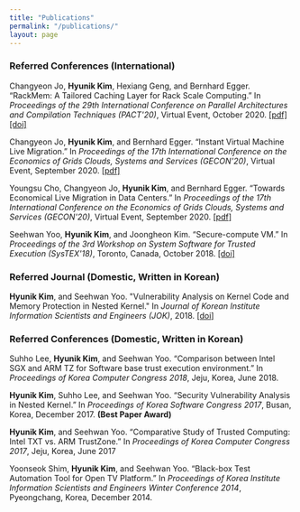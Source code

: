 ```yaml
---
title: "Publications"
permalink: "/publications/"
layout: page
---
```


### Referred Conferences (International)
Changyeon Jo, **Hyunik Kim**, Hexiang Geng, and Bernhard Egger. “RackMem: A Tailored Caching Layer for Rack Scale Computing.” In _Proceedings of the 29th International Conference on Parallel Architectures and Compilation Techniques (PACT'20)_, Virtual Event, October 2020.
[[pdf]](https://csap.snu.ac.kr/sites/default/files/papers/2020.PACT.Jo.RackMem.A%20Tailored%20Caching%20Layer%20for%20Rack%20Scale%20Computing.pdf) [[doi]](https://doi.org/10.1145/3410463.3414643)

Changyeon Jo, **Hyunik Kim**, and Bernhard Egger. “Instant Virtual Machine Live Migration.” In _Proceedings of the 17th International Conference on the Economics of Grids Clouds, Systems and Services (GECON'20)_, Virtual Event, September 2020.
[[pdf]](https://csap.snu.ac.kr/sites/default/files/papers/2020.GECON.Jo.Instant%20Virtual%20Machine%20Live%20Migration.pdf)

Youngsu Cho, Changyeon Jo, **Hyunik Kim**, and Bernhard Egger. “Towards Economical Live Migration in Data Centers.” In _Proceedings of the 17th International Conference on the Economics of Grids Clouds, Systems and Services (GECON'20)_, Virtual Event, September 2020.
[[pdf]](https://csap.snu.ac.kr/sites/default/files/papers/2020.GECON.Cho.Towards%20Economical%20Live%20Migration%20in%20Data%20Centers.pdf)

Seehwan Yoo, **Hyunik Kim**, and Joongheon Kim. “Secure-compute VM.” In _Proceedings of the 3rd Workshop on System Software for Trusted Execution (SysTEX'18)_, Toronto, Canada, October 2018.
[[doi]](https://doi.org/10.1145/3268935.3268945)

### Referred Journal (Domestic, Written in Korean)
**Hyunik Kim**, and Seehwan Yoo. "Vulnerability Analysis on Kernel Code and Memory Protection in Nested Kernel." In _Journal of Korean Institute Information Scientists and Engineers (JOK)_, 2018.
[[doi]](https://doi.org/10.5626/JOK.2018.45.9.873)

### Referred Conferences (Domestic, Written in Korean)
Suhho Lee, **Hyunik Kim**, and Seehwan Yoo. “Comparison between Intel SGX and ARM TZ for Software base trust execution environment.” In _Proceedings of Korea Computer Congress 2018_, Jeju, Korea, June 2018.

**Hyunik Kim**, Suhho Lee, and Seehwan Yoo. “Security Vulnerability Analysis in Nested Kernel.” In _Proceedings of Korea Software Congress 2017_, Busan, Korea, December 2017. **(Best Paper Award)**

**Hyunik Kim**, and Seehwan Yoo. “Comparative Study of Trusted Computing: Intel TXT vs. ARM TrustZone.” In _Proceedings of Korea Computer Congress 2017_, Jeju, Korea, June 2017

Yoonseok Shim, **Hyunik Kim**, and Seehwan Yoo. “Black-box Test Automation Tool for Open TV Platform.” In _Proceedings of Korea Institute Information Scientists and Engineers Winter Conference 2014_, Pyeongchang, Korea, December 2014.
